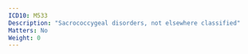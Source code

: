 ```yaml
---
ICD10: M533
Description: "Sacrococcygeal disorders, not elsewhere classified"
Matters: No
Weight: 0
---
```


